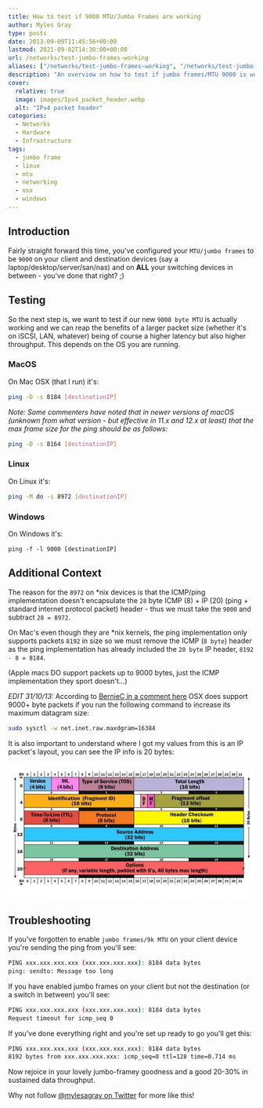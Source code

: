```yaml
---
title: How to test if 9000 MTU/Jumbo Frames are working
author: Myles Gray
type: posts
date: 2013-09-09T11:45:56+00:00
lastmod: 2021-09-02T14:30:00+00:00
url: /networks/test-jumbo-frames-working
aliases: ["/networks/test-jumbo-frames-working", "/networks/test-jumbo-frames-working/amp", "/hardware/test-jumbo-frames-working", "/hardware/test-jumbo-frames-working/amp", "/infrastructure/test-jumbo-frames-working", "/infrastructure/test-jumbo-frames-working/amp"]
description: "An overview on how to test if jumbo frames/MTU 9000 is working on mac, Linux, and Windows"
cover:
  relative: true
  image: images/Ipv4_packet_header.webp
  alt: "IPv4 packet header"
categories:
  - Networks
  - Hardware
  - Infrastructure
tags:
  - jumbo frame
  - linux
  - mtu
  - networking
  - osx
  - windows
---
```


## Introduction

Fairly straight forward this time, you've configured your `MTU/jumbo frames` to be `9000` on your client and destination devices (say a laptop/desktop/server/san/nas) and on **ALL** your switching devices in between - you've done that right? ;)

## Testing

So the next step is, we want to test if our new `9000 byte MTU` is actually working and we can reap the benefits of a larger packet size (whether it's on iSCSI, LAN, whatever) being of course a higher latency but also higher throughput. This depends on the OS you are running.

### MacOS

On Mac OSX (that I run) it's:

```bash
ping -D -s 8184 [destinationIP]
```

_Note: Some commenters have noted that in newer versions of macOS (unknown from what version - but effective in 11.x and 12.x at least) that the max frame size for the ping should be as follows:_

```bash
ping -D -s 8164 [destinationIP]
```

### Linux

On Linux it's:

```bash
ping -M do -s 8972 [destinationIP]
```

### Windows

On Windows it's:

```powerhsell
ping -f -l 9000 [destinationIP]
```

## Additional Context

The reason for the `8972` on *nix devices is that the ICMP/ping implementation doesn't encapsulate the `28` byte ICMP (8) + IP (20) (ping + standard internet protocol packet) header - thus we must take the `9000` and subtract `28 = 8972`.

On Mac's even though they are *nix kernels, the ping implementation only supports packets `8192` in size so we must remove the ICMP (`8 byte`) header as the ping implementation has already included the `20 byte` IP header, `8192 - 8 = 8184`.

(Apple macs DO support packets up to 9000 bytes, just the ICMP implementation they sport doesn't...)

_EDIT 31/10/13:_ According to [BernieC in a comment here][1] OSX does support 9000+ byte packets if you run the following command to increase its maximum datagram size:

```bash
sudo sysctl -w net.inet.raw.maxdgram=16384
```

It is also important to understand where I got my values from this is an IP packet's layout, you can see the IP info is 20 bytes:

![IP Packet][2]

## Troubleshooting

If you've forgotten to enable `jumbo frames/9k MTU` on your client device you're sending the ping from you'll see:

```bash
PING xxx.xxx.xxx.xxx (xxx.xxx.xxx.xxx): 8184 data bytes
ping: sendto: Message too long
```

If you have enabled jumbo frames on your client but not the destination (or a switch in between) you'll see:

```bash
PING xxx.xxx.xxx.xxx (xxx.xxx.xxx.xxx): 8184 data bytes
Request timeout for icmp_seq 0
```

If you've done everything right and you're set up ready to go you'll get this:

```bash
PING xxx.xxx.xxx.xxx (xxx.xxx.xxx.xxx): 8184 data bytes
8192 bytes from xxx.xxx.xxx.xxx: icmp_seq=0 ttl=128 time=0.714 ms
```

Now rejoice in your lovely jumbo-framey goodness and a good 20-30% in sustained data throughput.

Why not follow [@mylesagray on Twitter][3] for more like this!

 [1]: /hardware/test-jumbo-frames-working/#comments
 [2]: images/Ipv4_packet_header.jpg
 [3]: https://twitter.com/mylesagray
